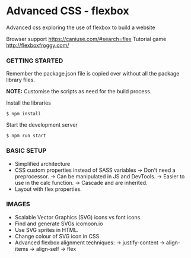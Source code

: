 # Advanced CSS - flexbox
Advanced css exploring the use of flexbox to build a website

Browser support https://caniuse.com/#search=flex
Tutorial game http://flexboxfroggy.com/

### GETTING STARTED
Remember the package.json file is copied over without all the package library files.

**NOTE:** Customise the scripts as need for the build process.

Install the libraries
```
$ npm install
```

Start the development server
```
$ npm run start
```

### BASIC SETUP
* Simplified architecture
* CSS custom properties instead of SASS variables
  -> Don't need a preprocessor.
  -> Can be manipulated in JS and DevTools.
  -> Easier to use in the calc function.
  -> Cascade and are inherited.
* Layout with flex properties.

### IMAGES
* Scalable Vector Graphics (SVG) icons vs font icons.
* Find and generate SVGs icomoon.io
* Use SVG sprites in HTML.
* Change colour of SVG icon in CSS.
* Advanced flexbox alignment techniques:
  -> justify-content
  -> align-items
  -> align-self
  -> flex
